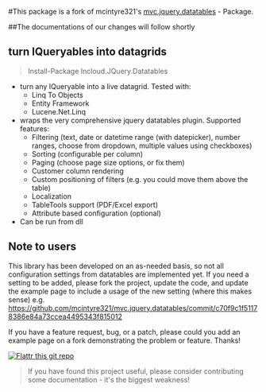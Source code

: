 #This package is a fork of mcintyre321's [mvc.jquery.datatables](https://github.com/mcintyre321/mvc.jquery.datatables) - Package.

##The documentations of our changes will follow shortly

turn IQueryables into datagrids
----------------------------------

> Install-Package Incloud.JQuery.Datatables

 - turn any IQueryable into a live datagrid. Tested with:
   - Linq To Objects
   - Entity Framework
   - Lucene.Net.Linq
 - wraps the very comprehensive jquery datatables plugin. Supported features: 
   - Filtering (text, date or datetime range (with datepicker), number ranges, choose from dropdown, multiple values using checkboxes)
   - Sorting (configurable per column)
   - Paging (choose page size options, or fix them)
   - Customer column rendering 
   - Custom positioning of filters (e.g. you could move them above the table)
   - Localization
   - TableTools support (PDF/Excel export)
   - Attribute based configuration (optional)   
 - Can be run from dll 

Note to users
-------------

This library has been developed on an as-needed basis, so not all configuration settings from datatables are implemented yet. If you need a setting to be added, please fork the project, update the code, and update the example page to include a usage of the new setting (where this makes sense) e.g. https://github.com/mcintyre321/mvc.jquery.datatables/commit/c70f9c1f51178386e84a73ccea4495343f815012

If you have a feature request, bug, or a patch, please could you add an example page on a fork demonstrating the problem or feature. Thanks!

[![Flattr this git repo](http://api.flattr.com/button/flattr-badge-large.png)](https://flattr.com/submit/auto?user_id=mcintyre321&url=https://github.com/mcintyre321/mvc.jquery.datatables&title=Mvc.JQuery.DataTables&language=&tags=github&category=software)

> If you have found this project useful, please consider contributing some documentation - it's the biggest weakness!
